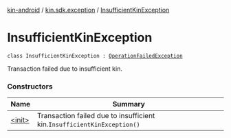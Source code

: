 [kin-android](../../index.md) / [kin.sdk.exception](../index.md) / [InsufficientKinException](./index.md)

# InsufficientKinException

`class InsufficientKinException : `[`OperationFailedException`](../-operation-failed-exception/index.md)

Transaction failed due to insufficient kin.

### Constructors

| Name | Summary |
|---|---|
| [&lt;init&gt;](-init-.md) | Transaction failed due to insufficient kin.`InsufficientKinException()` |
